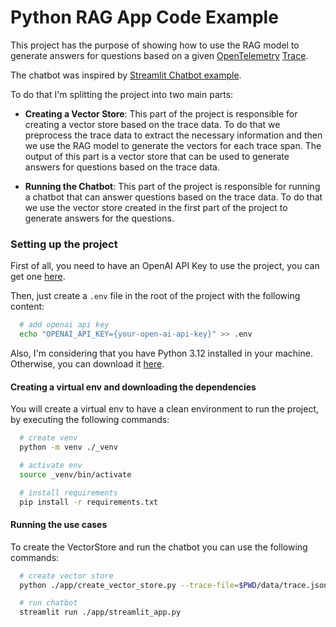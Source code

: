 # Python RAG App Code Example

This project has the purpose of showing how to use the RAG model to generate answers for questions based on a given [OpenTelemetry](https://opentelemetry.io/) [Trace](https://opentelemetry.io/docs/concepts/signals/traces/).

The chatbot was inspired by [Streamlit Chatbot example](https://github.com/streamlit/llm-examples/blob/main/Chatbot.py).

To do that I'm splitting the project into two main parts:

- **Creating a Vector Store**: This part of the project is responsible for creating a vector store based on the trace data. To do that we preprocess the trace data to extract the necessary information and then we use the RAG model to generate the vectors for each trace span. The output of this part is a vector store that can be used to generate answers for questions based on the trace data.

- **Running the Chatbot**: This part of the project is responsible for running a chatbot that can answer questions based on the trace data. To do that we use the vector store created in the first part of the project to generate answers for the questions.

### Setting up the project

First of all, you need to have an OpenAI API Key to use the project, you can get one [here](https://platform.openai.com/signup).

Then, just create a `.env` file in the root of the project with the following content:

```sh
  # add openai api key
  echo "OPENAI_API_KEY={your-open-ai-api-key}" >> .env
```

Also, I'm considering that you have Python 3.12 installed in your machine. Otherwise, you can download it [here](https://www.python.org/downloads/).

#### Creating a virtual env and downloading the dependencies

You will create a virtual env to have a clean environment to run the project, by executing the following commands:

```sh
  # create venv
  python -m venv ./_venv

  # activate env
  source _venv/bin/activate

  # install requirements
  pip install -r requirements.txt
```

#### Running the use cases

To create the VectorStore and run the chatbot you can use the following commands:

```sh
  # create vector store
  python ./app/create_vector_store.py --trace-file=$PWD/data/trace.json --preprocessed-trace-file=$PWD/data/trace-description.txt

  # run chatbot
  streamlit run ./app/streamlit_app.py
```
